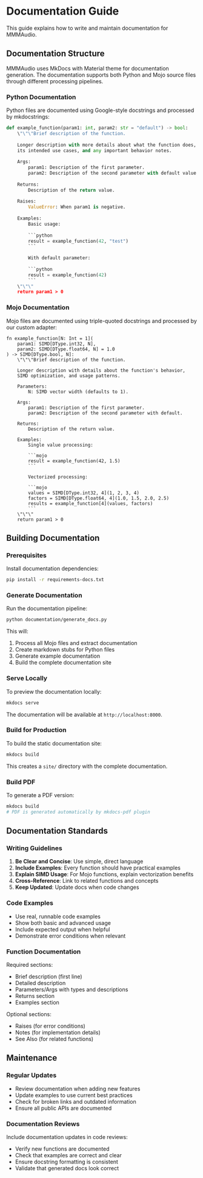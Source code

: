 # Documentation Guide

This guide explains how to write and maintain documentation for MMMAudio.

## Documentation Structure

MMMAudio uses MkDocs with Material theme for documentation generation. The documentation supports both Python and Mojo source files through different processing pipelines.

### Python Documentation

Python files are documented using Google-style docstrings and processed by mkdocstrings:

```python
def example_function(param1: int, param2: str = "default") -> bool:
    \"\"\"Brief description of the function.
    
    Longer description with more details about what the function does,
    its intended use cases, and any important behavior notes.
    
    Args:
        param1: Description of the first parameter.
        param2: Description of the second parameter with default value.
        
    Returns:
        Description of the return value.
        
    Raises:
        ValueError: When param1 is negative.
        
    Examples:
        Basic usage:
        
        ```python
        result = example_function(42, "test")
        ```
        
        With default parameter:
        
        ```python
        result = example_function(42)
        ```
    \"\"\"
    return param1 > 0
```

### Mojo Documentation

Mojo files are documented using triple-quoted docstrings and processed by our custom adapter:

```mojo
fn example_function[N: Int = 1](
    param1: SIMD[DType.int32, N], 
    param2: SIMD[DType.float64, N] = 1.0
) -> SIMD[DType.bool, N]:
    \"\"\"Brief description of the function.
    
    Longer description with details about the function's behavior,
    SIMD optimization, and usage patterns.
    
    Parameters:
        N: SIMD vector width (defaults to 1).
    
    Args:
        param1: Description of the first parameter.
        param2: Description of the second parameter with default.
        
    Returns:
        Description of the return value.
        
    Examples:
        Single value processing:
        
        ```mojo
        result = example_function(42, 1.5)
        ```
        
        Vectorized processing:
        
        ```mojo
        values = SIMD[DType.int32, 4](1, 2, 3, 4)
        factors = SIMD[DType.float64, 4](1.0, 1.5, 2.0, 2.5)
        results = example_function[4](values, factors)
        ```
    \"\"\"
    return param1 > 0
```

## Building Documentation

### Prerequisites

Install documentation dependencies:

```bash
pip install -r requirements-docs.txt
```

### Generate Documentation

Run the documentation pipeline:

```bash
python documentation/generate_docs.py
```

This will:
1. Process all Mojo files and extract documentation
2. Create markdown stubs for Python files
3. Generate example documentation
4. Build the complete documentation site

### Serve Locally

To preview the documentation locally:

```bash
mkdocs serve
```

The documentation will be available at `http://localhost:8000`.

### Build for Production

To build the static documentation site:

```bash
mkdocs build
```

This creates a `site/` directory with the complete documentation.

### Build PDF

To generate a PDF version:

```bash
mkdocs build
# PDF is generated automatically by mkdocs-pdf plugin
```

## Documentation Standards

### Writing Guidelines

1. **Be Clear and Concise**: Use simple, direct language
2. **Include Examples**: Every function should have practical examples
3. **Explain SIMD Usage**: For Mojo functions, explain vectorization benefits
4. **Cross-Reference**: Link to related functions and concepts
5. **Keep Updated**: Update docs when code changes

### Code Examples

- Use real, runnable code examples
- Show both basic and advanced usage
- Include expected output when helpful
- Demonstrate error conditions when relevant

### Function Documentation

Required sections:
- Brief description (first line)
- Detailed description 
- Parameters/Args with types and descriptions
- Returns section
- Examples section

Optional sections:
- Raises (for error conditions)
- Notes (for implementation details)
- See Also (for related functions)

## Maintenance

### Regular Updates

- Review documentation when adding new features
- Update examples to use current best practices
- Check for broken links and outdated information
- Ensure all public APIs are documented

### Documentation Reviews

Include documentation updates in code reviews:
- Verify new functions are documented
- Check that examples are correct and clear
- Ensure docstring formatting is consistent
- Validate that generated docs look correct